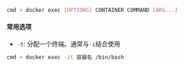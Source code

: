 ```bash
cmd > docker exec [OPTIONS] CONTAINER COMMAND [ARG...]
```

#### 常用选项

- `-t`: 分配一个终端。通常与`-i`结合使用

```bash
cmd > docker exec -it 容器名 /bin/bash
```